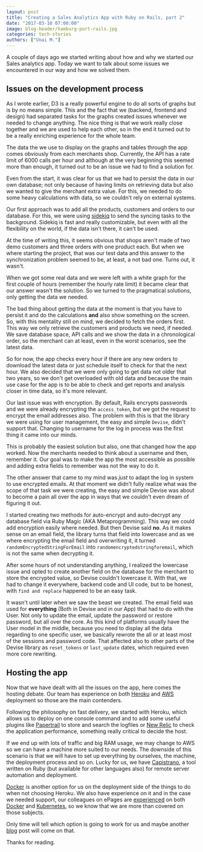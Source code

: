 ```yaml
---
layout: post
title: "Creating a Sales Analytics App with Ruby on Rails, part 2"
date: "2017-03-10 07:00:00"
image: blog-header/hamburg-port-rails.jpg
categories: tech-stories
authors: ["Unai M."]
---
```


A couple of days ago we started writing about how and why we started our Sales analytics app. Today we want to talk about some issues we encountered in our way and how we solved them.

## Issues on the development process

As I wrote earlier, D3 is a really powerful engine to do all sorts of graphs but is by no means simple.
This and the fact that we (backend, frontend and design) had separated tasks for the graphs created issues whenever we needed to change anything.
The nice thing is that we work really close together and we are used to help each other, so in the end it turned out to be a really enriching experience for the whole team.

The data the we use to display on the graphs and tables through the app comes obviously from each merchants shop.
Currently, the API has a rate limit of 6000 calls per hour and although at the very beginning this seemed more than enough, it turned out to be an issue we had to find a solution for.

Even from the start, it was clear for us that we had to persist the data in our own database; not only because of having limits on retrieving data but also we wanted to give the merchant extra value.
For this, we needed to do some heavy calculations with data, so we couldn't rely on external systems.

Our first approach was to add all the products, customers and orders to our database.
For this, we were using [sidekiq](http://sidekiq.org/) to send the syncing tasks to the background.
Sidekiq is fast and really customizable, but even with all the flexibility on the world, if the data isn't there, it can't be used.

At the time of writing this, it seems obvious that shops aren't made of two demo customers and three orders with one product each.
But when we where starting the project, that was our test data and this answer to the synchronization problem seemed to be, at least, a not bad one.
Turns out, it wasn't.

When we got some real data and we were left with a white graph for the first couple of hours (remember the hourly rate limit) it became clear that our answer wasn't the solution.
So we turned to the pragmatical solutions, only getting the data we needed.

The bad thing about getting the data at the moment is that you have to persist it and do the calculations **and** also show something on the screen.
So, with this mentality still on mind, we decided to fetch the orders first.
This way we only retrieve the customers and products we need, if needed.
We save database space, API calls and we show the data in a chronological order, so the merchant can at least, even in the worst scenarios, see the latest data.

So for now, the app checks every hour if there are any new orders to download the latest data or just schedule itself to check for that the next hour.
We also decided that we were only going to get data not older that two years, so we don't get overloaded with old data and because the main use case for the app is to be able to check and get reports and analysis closer in time data, so it's more relevant.

Our last issue was with encryption.
By default, Rails encrypts passwords and we were already encrypting the `access_token`, but we got the request to encrypt the email addresses also.
The problem with this is that the library we were using for user management, the easy and simple `Devise`, didn't support that.
Changing to username for the log in process was the first thing it came into our minds.

This is probably the easiest solution but also, one that changed how the app worked.
Now the merchants needed to think about a username and then, remember it.
Our goal was to make the app the most accessible as possible and adding extra fields to remember was not the way to do it.

The other answer that came to my mind was *just* to adapt the log in system to use encrypted emails.
At that moment we didn't fully realize what was the scope of that task we were creating, the easy and simple Devise was about to become a pain all over the app in ways that we couldn't even dream of figuring it out.

I started creating two methods for auto-encrypt and auto-decrypt any database field via Ruby Magic (AKA Metaprogramming).
This way we could add encryption easily where needed. But then Devise said **no**.
As it makes sense on an email field, the library turns that field into lowercase and as we where encrypting the email field and overwriting it, it turned `randomEncryptedStringForEmail` into `randomencryptedstringforemail`, which is not the same when decrypting it.

After some hours of not understanding anything, I realized the lowercase issue and opted to create another field on the database for the merchant to store the encrypted value, so Devise couldn't lowercase it.
With that, we had to change it everywhere, backend code and UI code, but to be honest, with `find and replace` happened to be an easy task.

It wasn't until later when we saw the beast we created.
The email field was used for **everything** (Both in Devise and in our App) that had to do with the User.
Not only to update the email, update the password or restore password, but all over the core.
As this kind of platforms usually have the User model in the middle, because you need to display all the data regarding to one specific user, we basically rewrote the all or at least most of the sessions and password code.
That affected also to other parts of the Devise library as `reset_tokens` or `last_update` dates, which required even more core rewriting.

## Hosting the app

Now that we have dealt with all the issues on the app, here comes the hosting debate.
Our team has experience on both [Heroku](https://www.heroku.com) and [AWS](https://aws.amazon.com) deployment so those are the main contenders.

Following the philosophy on fast delivery, we started with Heroku, which allows us to deploy on one console command and to add some useful plugins like [Papertrail](https://papertrailapp.com) to store and search the logfiles or [New Relic](https://newrelic.com/) to check the application performance, something really critical to decide the host.

If we end up with lots of traffic and big RAM usage, we may change to AWS so we can have a machine more suited to our needs.
The downside of this scenario is that we will have to set up everything by ourselves, the machine, the deployment process and so on.
Lucky for us, we have [Capistrano](http://capistranorb.com/), a tool written on Ruby (but available for other languages also) for remote server automation and deployment.

[Docker](https://www.docker.com) is another option for us on the deployment side of the things to do when not choosing Heroku.
We also have experience on it and in the case we needed support, our colleagues on ePages are [experienced](https://developer.epages.com/blog/2016/07/05/containerdays-hamburg.html) on both [Docker](https://developer.epages.com/blog/2016/11/28/xp-days-germany-2016.html) and [Kubernetes](https://developer.epages.com/blog/2016/08/09/how-to-setup-a-ha-kubernetes-cluster-etcd-cluster-with-ssl.html), so we know that we are more than covered on those subjects.

Only time will tell which option is going to work for us and maybe another [blog](https://developer.epages.com/blog/) post will come on that.

Thanks for reading.
